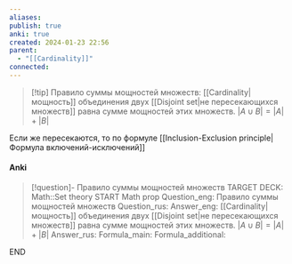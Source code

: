 ```yaml
---
aliases: 
publish: true
anki: true
created: 2024-01-23 22:56
parent:
  - "[[Cardinality]]"
connected:
---
```


> [!tip] Правило суммы мощностей множеств: 
 [[Cardinality|мощность]] объединения двух [[Disjoint set|не пересекающихся множеств]]  равна сумме мощностей этих множеств.
$|A \cup B| = |A| + |B|$

Если же пересекаются, то по формуле [[Inclusion-Exclusion principle|Формула включений-исключений]]

#### Anki
> [!question]- Правило суммы мощностей множеств
TARGET DECK: Math::Set theory
START
Math prop
Question_eng: Правило суммы мощностей множеств
Question_rus: 
Answer_eng: [[Cardinality|мощность]] объединения двух [[Disjoint set|не пересекающихся множеств]]  равна сумме мощностей этих множеств.
$|A \cup B| = |A| + |B|$
Answer_rus: 
Formula_main: 
Formula_additional:
<!--ID: 1706039913141-->
END













